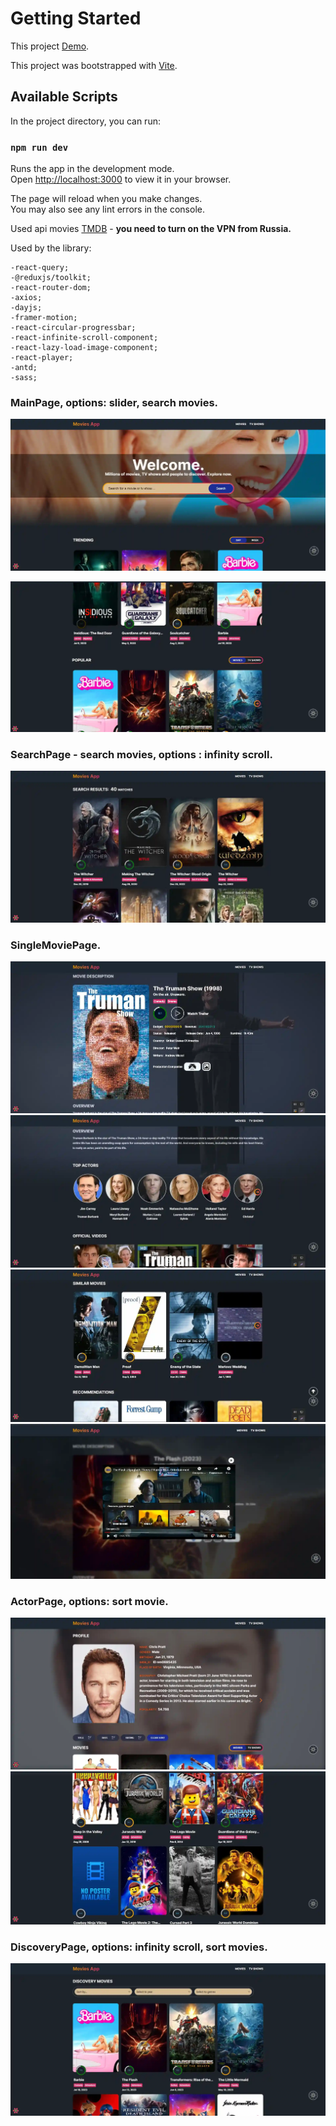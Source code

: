 # Getting Started

This project [Demo](https://konstvb-rep.github.io/movix).

This project was bootstrapped with [Vite](https://github.com/vitejs/vite).

## Available Scripts

In the project directory, you can run:

### `npm run dev`

Runs the app in the development mode.\
Open [http://localhost:3000](http://localhost:3000) to view it in your browser.

The page will reload when you make changes.\
You may also see any lint errors in the console.


Used api movies [TMDB](https://api.themoviedb.org/3/) - <b>you need to turn on the VPN from Russia.</b>

Used by the library:

    -react-query;
    -@reduxjs/toolkit;
    -react-router-dom;
    -axios;
    -dayjs;
    -framer-motion;
    -react-circular-progressbar;
    -react-infinite-scroll-component;
    -react-lazy-load-image-component;
    -react-player;
    -antd;
    -sass;


### MainPage, options: slider, search movies.

![image](./src/assets/MainPage_1.webp)

![image](./src/assets/MainPage_2.webp)

### SearchPage - search movies, options : infinity scroll.

![image](./src/assets/SearchPage.webp)

### SingleMoviePage.

![image](./src/assets/SingleMoviePage_1.webp)
![image](./src/assets/SingleMoviePage_2.webp)
![image](./src/assets/SingleMoviePage_3.webp)
![image](./src/assets/SingleMoviePage_4.webp)


### ActorPage, options: sort movie.

![image](./src/assets/ActorPage_1.webp)
![image](./src/assets/ActorPage_2.webp)

### DiscoveryPage, options: infinity scroll, sort movies.

![image](src/assets/DiscoveryPage.webp)

